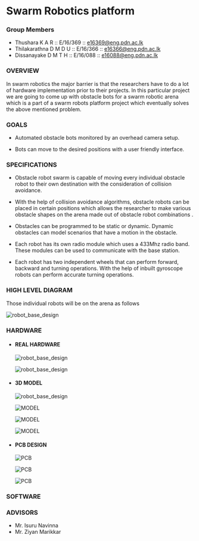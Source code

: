 # Swarm Robotics platform

### Group Members
   * Thushara K A R         :: E/16/369 :: e16369@eng.pdn.ac.lk
   * Thilakarathna D M D U  :: E/16/366 :: e16366@eng.pdn.ac.lk
   * Dissanayake D M T H    :: E/16/088 :: e16088@eng.pdn.ac.lk

### OVERVIEW

In swarm robotics the major barrier is that the researchers have to do a lot of hardware implementation prior to their projects. In this particular project we are going to come up with obstacle bots for a swarm robotic arena which is a part of a swarm robots platform project which eventually solves the above mentioned problem. 

### GOALS

* Automated obstacle bots monitored by an overhead camera setup.

* Bots can move to the desired positions with a user friendly interface.

### SPECIFICATIONS

* Obstacle robot swarm is capable of moving every individual obstacle robot to their own destination with the consideration of  collision  avoidance. 

* With the help of collision avoidance algorithms, obstacle robots can be placed in certain positions which allows the researcher to make  various obstacle shapes on the arena made out of obstacle robot combinations .

* Obstacles can be programmed to be static or dynamic. Dynamic obstacles can model scenarios that have a motion in the obstacle.

* Each robot has its own radio module  which uses a 433Mhz radio band. These modules can be used to communicate with the base station. 

* Each robot has two independent wheels that can perform forward, backward and turning operations. With the help of inbuilt gyroscope robots can perform accurate turning operations.

### HIGH LEVEL DIAGRAM

  Those individual robots will be on the arena as follows
    
   ![robot_base_design](https://github.com/dtdinidu7/e16-3yp-obstacle-bots-for-swarm-robots/blob/master/docs/img/High_Lvl.jpg?raw=true)

### HARDWARE

 * #### REAL HARDWARE
 
     ![robot_base_design](https://github.com/dtdinidu7/e16-3yp-obstacle-bots-for-swarm-robots/blob/master/docs/img/Bot_Real_01.png?raw=true)

    ![robot_base_design](https://github.com/dtdinidu7/e16-3yp-obstacle-bots-for-swarm-robots/blob/master/docs/img/Bot_Real_02.jpg?raw=true)

 * #### 3D MODEL
 
     ![robot_base_design](https://github.com/cepdnaclk/e16-3yp-obstacle-bots-for-swarm-robots/blob/master/3DModel/Components/Design_Diagrams/robot_base_design.png?raw=true)

   ![MODEL](https://github.com/dtdinidu7/e16-3yp-obstacle-bots-for-swarm-robots/blob/master/docs/img/Capture.PNG?raw=true)

    ![MODEL](https://github.com/dtdinidu7/e16-3yp-obstacle-bots-for-swarm-robots/blob/master/docs/img/Capture1.PNG?raw=true)
    
    ![MODEL](https://github.com/dtdinidu7/e16-3yp-obstacle-bots-for-swarm-robots/blob/master/docs/img/Capture3.PNG?raw=true)
    
* #### PCB DESIGN

  ![PCB](https://github.com/dtdinidu7/e16-3yp-obstacle-bots-for-swarm-robots/blob/master/docs/img/schemetic.png?raw=true)

  ![PCB](https://github.com/dtdinidu7/e16-3yp-obstacle-bots-for-swarm-robots/blob/master/docs/img/PCB.png?raw=true)
  
  ![PCB](https://github.com/dtdinidu7/e16-3yp-obstacle-bots-for-swarm-robots/blob/master/docs/img/Capture4.PNG?raw=true)
  
  
### SOFTWARE



### ADVISORS

* Mr. Isuru Navinna
* Mr. Ziyan Marikkar

